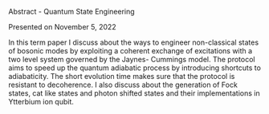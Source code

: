 Abstract - Quantum State Engineering

Presented on November 5, 2022

In this term paper I discuss about the ways to engineer non-classical states of bosonic modes
by exploiting a coherent exchange of excitations with a two level system governed by the Jaynes-
Cummings model. The protocol aims to speed up the quantum adiabatic process by introducing
shortcuts to adiabaticity. The short evolution time makes sure that the protocol is resistant to
decoherence. I also discuss about the generation of Fock states, cat like states and photon shifted
states and their implementations in Ytterbium ion qubit.
